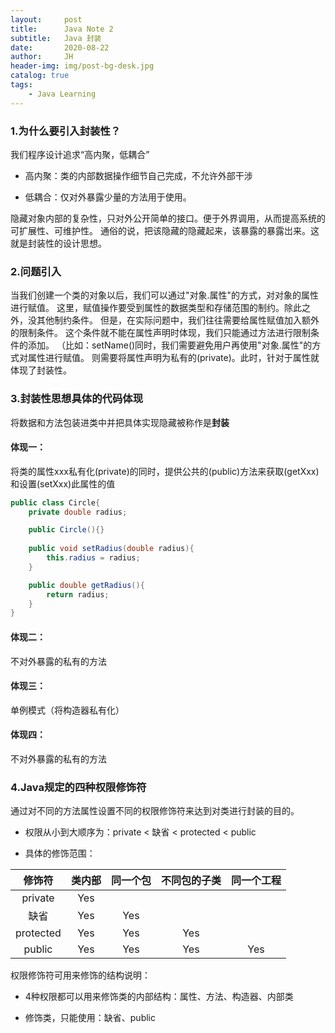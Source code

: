 ```yaml
---
layout:     post
title:      Java Note 2
subtitle:   Java 封装
date:       2020-08-22
author:     JH
header-img: img/post-bg-desk.jpg
catalog: true
tags:
    - Java Learning    
---
```


### 1.为什么要引入封装性？
我们程序设计追求“高内聚，低耦合”

- 高内聚：类的内部数据操作细节自己完成，不允许外部干涉

- 低耦合：仅对外暴露少量的方法用于使用。

隐藏对象内部的复杂性，只对外公开简单的接口。便于外界调用，从而提高系统的可扩展性、可维护性。
通俗的说，把该隐藏的隐藏起来，该暴露的暴露岀来。这就是封装性的设计思想。

### 2.问题引入
当我们创建一个类的对象以后，我们可以通过"对象.属性"的方式，对对象的属性进行赋值。
这里，赋值操作要受到属性的数据类型和存储范围的制约。除此之外，没其他制约条件。
但是，在实际问题中，我们往往需要给属性赋值加入额外的限制条件。
这个条件就不能在属性声明时体现，我们只能通过方法进行限制条件的添加。
（比如：setName()同时，我们需要避免用户再使用"对象.属性"的方式对属性进行赋值。
则需要将属性声明为私有的(private)。此时，针对于属性就体现了封装性。

### 3.封装性思想具体的代码体现

将数据和方法包装进类中并把具体实现隐藏被称作是**封装**

#### 体现一：
将类的属性xxx私有化(private)的同时，提供公共的(public)方法来获取(getXxx)和设置(setXxx)此属性的值
```java
public class Circle{
    private double radius;

    public Circle(){}
 
    public void setRadius(double radius){
        this.radius = radius;
    }

    public double getRadius(){
        return radius;
    }
}
```
#### 体现二：
不对外暴露的私有的方法

#### 体现三：
单例模式（将构造器私有化）

#### 体现四：
不对外暴露的私有的方法

### 4.Java规定的四种权限修饰符
通过对不同的方法属性设置不同的权限修饰符来达到对类进行封装的目的。

- 权限从小到大顺序为：private < 缺省 < protected < public

- 具体的修饰范围：

| 修饰符 | 类内部 | 同一个包 | 不同包的子类 | 同一个工程 |
| :--: | :--: | :--: | :--: | :--: |
| private | Yes |  |  |  |
| 缺省 |  Yes  |  Yes  |   |  |
| protected |  Yes  |  Yes  |  Yes  |  |
| public |  Yes  |  Yes  |  Yes  |  Yes  |

权限修饰符可用来修饰的结构说明：

- 4种权限都可以用来修饰类的内部结构：属性、方法、构造器、内部类

- 修饰类，只能使用：缺省、public